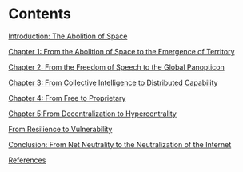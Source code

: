 # Contents

<span class="white">[Introduction: The Abolition ofSpace](XXXX.xhtml)</span>

  <span class="white">[Chapter 1: From the Abolition of Space to the Emergence of Territory](ch006.xhtml)</span>

  <span class="white">[Chapter 2: From the Freedom of Speech to the Global Panopticon](ch007.xhtml)</span>

  <span class="white">[Chapter 3: From Collective Intelligence to Distributed Capability](ch008.xhtml)</span>

  <span class="white">[Chapter 4: From Free to Proprietary](ch009.xhtml)</span>

  <span class="white">[Chapter 5:From Decentralization to Hypercentrality](ch010.xhtml)</span>

  <span class="white">[From Resilience to Vulnerability](ch011.xhtml)</span>

  <span class="white">[Conclusion: From Net Neutrality to the Neutralization of the Internet](ch012.xhtml)</span>

  <span class="white">[References](ch013.xhtml)</span>



